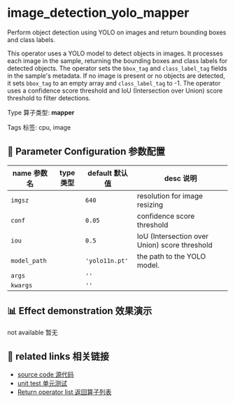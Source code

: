 # image_detection_yolo_mapper

Perform object detection using YOLO on images and return bounding boxes and class
labels.

This operator uses a YOLO model to detect objects in images. It processes each image in
the sample, returning the bounding boxes and class labels for detected objects. The
operator sets the `bbox_tag` and `class_label_tag` fields in the sample's metadata. If
no image is present or no objects are detected, it sets `bbox_tag` to an empty array and
`class_label_tag` to -1. The operator uses a confidence score threshold and IoU
(Intersection over Union) score threshold to filter detections.

Type 算子类型: **mapper**

Tags 标签: cpu, image

## 🔧 Parameter Configuration 参数配置
| name 参数名 | type 类型 | default 默认值 | desc 说明 |
|--------|------|--------|------|
| `imgsz` |  | `640` | resolution for image resizing |
| `conf` |  | `0.05` | confidence score threshold |
| `iou` |  | `0.5` | IoU (Intersection over Union) score threshold |
| `model_path` |  | `'yolo11n.pt'` | the path to the YOLO model. |
| `args` |  | `''` |  |
| `kwargs` |  | `''` |  |

## 📊 Effect demonstration 效果演示
not available 暂无

## 🔗 related links 相关链接
- [source code 源代码](../../../data_juicer/ops/mapper/image_detection_yolo_mapper.py)
- [unit test 单元测试](../../../tests/ops/mapper/test_image_detection_yolo_mapper.py)
- [Return operator list 返回算子列表](../../Operators.md)